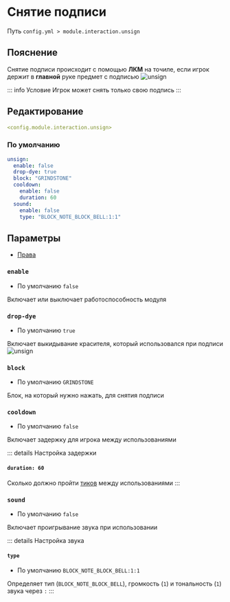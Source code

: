 # Снятие подписи
Путь `config.yml > module.interaction.unsign`

## Пояснение
Снятие подписи происходит с помощью **ЛКМ** на точиле, если игрок держит в **главной** руке предмет с подписью
![unsign](/unsign.gif)

::: info Условие
Игрок может снять только свою подпись
:::

## Редактирование
```yaml
<config.module.interaction.unsign>
```

### По умолчанию
```yaml
unsign:
  enable: false
  drop-dye: true
  block: "GRINDSTONE"
  cooldown:
    enable: false
    duration: 60
  sound:
    enable: false
    type: "BLOCK_NOTE_BLOCK_BELL:1:1"
```

## Параметры

- [Права](/en/permissions/module/interaction/unsign/)

### `enable`
- По умолчанию `false`

Включает или выключает работоспособность модуля

### `drop-dye`
- По умолчанию `true`

Включает выкидывание красителя, который использовался при подписи
![unsign](/unsign.gif)

### `block`
- По умолчанию `GRINDSTONE`

Блок, на который нужно нажать, для снятия подписи

### `cooldown`
- По умолчанию `false`

Включает задержку для игрока между использованиями

::: details Настройка задержки
#### `duration: 60`

Сколько должно пройти [тиков](https://ru.minecraft.wiki/w/%D0%A2%D0%B0%D0%BA%D1%82) между использованиями
:::

### `sound`
- По умолчанию `false`

Включает проигрывание звука при использовании

::: details Настройка звука
#### `type`
- По умолчанию `BLOCK_NOTE_BLOCK_BELL:1:1`

Определяет тип (`BLOCK_NOTE_BLOCK_BELL`), громкость (`1`) и тональность (`1`) звука через `:`
:::